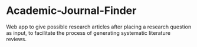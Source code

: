 # Academic-Journal-Finder

Web app to give possible research articles after placing a research question as input, to facilitate the process of generating systematic literature reviews.
